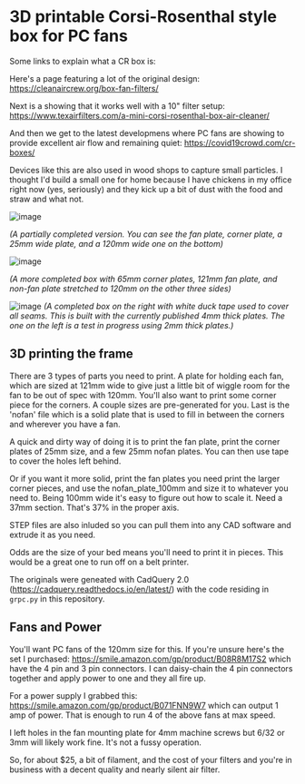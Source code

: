 # 3D printable Corsi-Rosenthal style box for PC fans

Some links to explain what a CR box is:

Here's a page featuring a lot of the original design: 
https://cleanaircrew.org/box-fan-filters/

Next is a showing that it works well with a 10" filter setup: https://www.texairfilters.com/a-mini-corsi-rosenthal-box-air-cleaner/

And then we get to the latest developmens where PC fans are showing to provide excellent air flow and remaining quiet:
https://covid19crowd.com/cr-boxes/

Devices like this are also used in wood shops to capture small particles. I thought I'd build a small one for home because I have chickens in my office right now (yes, seriously) and they kick up a bit of dust with the food and straw and what not.

![image](https://user-images.githubusercontent.com/16728804/213598181-c88eb7aa-8c2a-4248-a903-06b4e2bde62a.png)

*(A partially completed version. You can see the fan plate, corner plate, a 25mm wide plate, and a 120mm wide one on the bottom)*

![image](https://user-images.githubusercontent.com/16728804/213843588-e4caa7d7-2288-474f-bbc5-1ae52c98d07c.png)

*(A more completed box with 65mm corner plates, 121mm fan plate, and non-fan plate stretched to 120mm on the other three sides)*

![image](https://user-images.githubusercontent.com/16728804/215230454-f9d4989f-f56c-450d-9818-92febf95991f.png)
*(A completed box on the right with white duck tape used to cover all seams. This is built with the currently published 4mm thick plates. The one on the left is a test in progress using 2mm thick plates.)*

## 3D printing the frame
There are 3 types of parts you need to print. A plate for holding each fan, which are sized at 121mm wide to give just a little bit of wiggle room for the fan to be out of spec with 120mm.  You'll also want to print some corner piece for the corners. A couple sizes are pre-generated for you. Last is the 'nofan' file which is a solid plate that is used to fill in between the corners and wherever you have a fan.

A quick and dirty way of doing it is to print the fan plate, print the corner plates of 25mm size, and a few 25mm nofan plates. You can then use tape to cover the holes left behind.

Or if you want it more solid, print the fan plates you need print the larger corner pieces, and use the nofan_plate_100mm and size it to whatever you need to. Being 100mm wide it's easy to figure out how to scale it. Need a 37mm section. That's 37% in the proper axis.

STEP files are also inluded so you can pull them into any CAD software and extrude it as you need.

Odds are the size of your bed means you'll need to print it in pieces. This would be a great one to run off on a belt printer.

The originals were geneated with CadQuery 2.0 (https://cadquery.readthedocs.io/en/latest/) with the code residing in ```grpc.py``` in this repository.

## Fans and Power

You'll want PC fans of the 120mm size for this. If you're unsure here's the set I purchased: https://smile.amazon.com/gp/product/B08R8M17S2 which have the 4 pin and 3 pin connectors. I can daisy-chain the 4 pin connectors together and apply power to one and they all fire up.

For a power supply I grabbed this: https://smile.amazon.com/gp/product/B071FNN9W7 which can output 1 amp of power. That is enough to run 4 of the above fans at max speed.

I left holes in the fan mounting plate for 4mm machine screws but 6/32 or 3mm will likely work fine. It's not a fussy operation.

So, for about $25, a bit of filament, and the cost of your filters and you're in business with a decent quality and nearly silent air filter.
